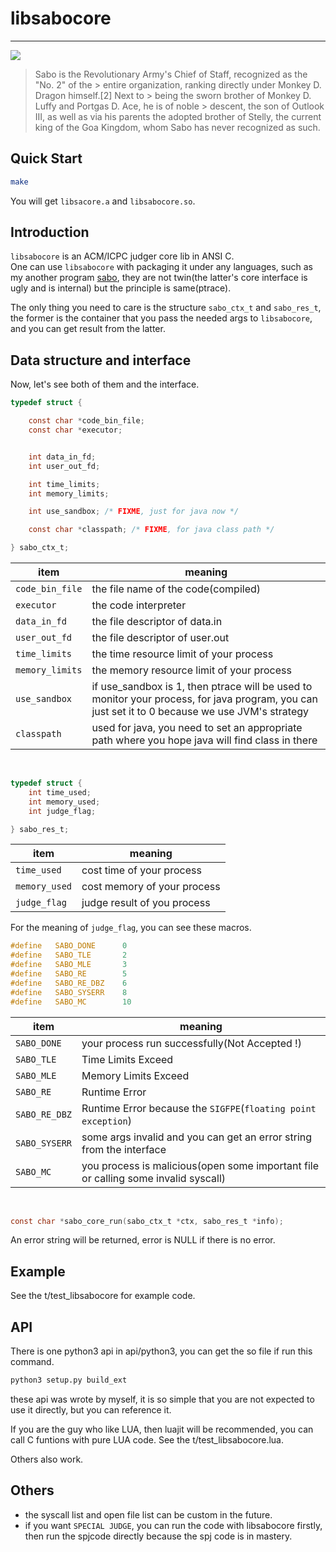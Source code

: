 libsabocore
===========

---------------------------------------



<img src="https://tokers-test.b0.upaiyun.com/sabo.png" />

> Sabo is the Revolutionary Army's Chief of Staff, recognized as the "No. 2" of the > 
> entire organization, ranking directly under Monkey D. Dragon himself.[2] Next to > 
> being the sworn brother of Monkey D. Luffy and Portgas D. Ace, he is of noble > 
> descent, the son of Outlook III, as well as via his parents the adopted brother of 
> Stelly, the current king of the Goa Kingdom, whom Sabo has never recognized as such.

Quick Start
----------

```bash
make
```

You will get `libsacore.a` and `libsabocore.so`.
<br>


Introduction
-----------

`libsabocore` is an ACM/ICPC judger core lib in ANSI C. <br>
One can use `libsabocore` with packaging it under any languages, such as my another program [sabo](https://github.com/tokers/sabo), they are not twin(the latter's core interface is ugly and is internal) but the principle is same(ptrace). <br>

The only thing you need to care is the structure `sabo_ctx_t` and `sabo_res_t`, the former is the container that you pass the needed args to `libsabocore`, and you can get result from the latter.
<br>

Data structure and interface
--------------------------
Now, let's see both of them and the interface.

```c
typedef struct {

    const char *code_bin_file;
    const char *executor;


    int data_in_fd;
    int user_out_fd;

    int time_limits;
    int memory_limits;

    int use_sandbox; /* FIXME, just for java now */

    const char *classpath; /* FIXME, for java class path */

} sabo_ctx_t;
```

|item| meaning|
|---|---|
|`code_bin_file`| the file name of the code(compiled)|
|`executor`| the code interpreter|
|`data_in_fd`| the file descriptor of data.in|
|`user_out_fd`| the file descriptor of user.out|
|`time_limits`| the time resource limit of your process|
|`memory_limits`| the memory resource limit of your process|
|`use_sandbox`| if use_sandbox is 1, then ptrace will be used to monitor your process, for java program, you can just set it to 0 because we use JVM's strategy|
|`classpath`| used for java, you need to set an appropriate path where you hope java will find class in there|
<br>

```c
typedef struct {
    int time_used;
    int memory_used;
    int judge_flag;

} sabo_res_t;
```

|item| meaning |
|----|---------|
|`time_used`| cost time of your process|
|`memory_used`| cost memory of your process|
|`judge_flag`| judge result of you process|

For the meaning of `judge_flag`, you can see these macros.

```c
#define   SABO_DONE      0
#define   SABO_TLE       2
#define   SABO_MLE       3
#define   SABO_RE        5
#define   SABO_RE_DBZ    6
#define   SABO_SYSERR    8
#define   SABO_MC        10
```

|item| meaning |
|----|---------|
|`SABO_DONE`| your process run successfully(Not Accepted !)|
|`SABO_TLE`| Time Limits Exceed|
|`SABO_MLE`| Memory Limits Exceed|
|`SABO_RE`| Runtime Error|
|`SABO_RE_DBZ`|Runtime Error because the `SIGFPE`(`floating point exception`)|
|`SABO_SYSERR`|some args invalid and you can get an error string from the interface|
|`SABO_MC`| you process is malicious(open some important file or calling some invalid syscall)|
<br>

```c
const char *sabo_core_run(sabo_ctx_t *ctx, sabo_res_t *info);
```

An error string will be returned, error is NULL if there is no error.
<br>

Example
-------

See the t/test_libsabocore for example code.

API
---

There is one python3 api in api/python3, you can get the so file if run this command.

```bash
python3 setup.py build_ext
```

these api was wrote by myself, it is so simple that you are not expected to use it directly, but you can reference it.

If you are the guy who like LUA, then luajit will be recommended, you can call C funtions with pure LUA code. See the t/test_libsabocore.lua.

Others also work.


Others
-----

- the syscall list and open file list can be custom in the future.
- if you want `SPECIAL JUDGE`, you can run the code with libsabocore firstly, then run the spjcode directly because the spj code is in mastery.
